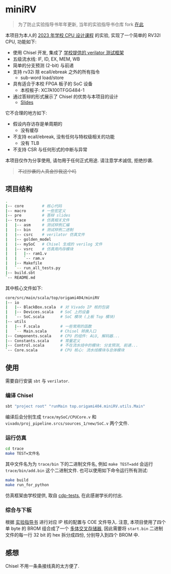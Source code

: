 # miniRV

> 为了防止实验指导书年年更新, 当年的实验指导书仓库 fork [在此]()

本项目为本人的 [2023 年学校 CPU 设计课程](https://hitsz-cslab.gitee.io/cpu/) 的实验, 实现了一个简单的 RV32I CPU, 功能如下:

- 使用 Chisel 开发, 集成了 [学校提供的 verilator 测试框架](https://gitee.com/hitsz-cslab/cdp-tests)
- 五级流水线: IF, ID, EX, MEM, WB
- 简单的分支预测 (2-bit) 与前递
- 支持 rv32i 除 ecall/ebreak 之外的所有指令
  - sub-word load/store
- 具有适合于本校 FPGA 板子的 SoC 设备
  - 本校板子: XC7A100TFGG484-1
- 通过答辩的形式展示了 Chisel 的优势与本项目的设计
  - [Slides](pre/新时代%20RTL%20级硬件设计语言.pdf)

它不合理的地方如下:

- 假设内存访存是单周期的
  - 没有缓存
- 不支持 ecall/ebreak, 没有任何与特权级相关的功能
  - 没有 TLB
- 不支持 CSR 与任何形式的中断与异常

本项目仅作为分享使用, 请勿用于任何正式用途. 请注意学术诚信, 拒绝抄袭.

> ~~不过抄袭的人真会抄我这个吗~~

## 项目结构

```bash
.
|-- core        # 核心代码
|-- macro       # 一些宏定义
|-- pre         # 答辩 slides
|-- trace       # 仿真相关文件
|   |-- asm     # 测试样例汇编
|   |-- bin     # 测试样例二进制
|   |-- csrc    # verilator 仿真文件
|   |-- golden_model
|   |-- mySoC   # Chisel 生成的 verilog 文件
|   |-- vsrc    # 仿真用内存模块
|   |   |-- ram1.v
|   |   `-- ram.v
|   |-- Makefile 
|   `-- run_all_tests.py
|-- build.sbt
`-- README.md
```

其中核心文件如下:

```bash
core/src/main/scala/top/origami404/miniRV
|-- io
|   |-- BlackBox.scala  # 对 Vivado IP 核的包装
|   |-- Devices.scala   # SoC 上的设备
|   `-- SoC.scala       # SoC 模块 (上板 Top 模块)
|-- utils
|   |-- F.scala         # 一些常用的函数
|   `-- Main.scala      # Chisel 转换入口
|-- Components.scala    # CPU 的组件: ALU, 解码器... 
|-- Constants.scala     # 常量定义
|-- Control.scala       # 不在流水线中的模块: 分支预测, 前递...
`-- Core.scala          # CPU 核心: 流水线模块与总体模块
```

## 使用

需要自行安装 `sbt` 与 `verilator`.

### 编译 Chisel

```bash
sbt "project root" "runMain top.origami404.miniRV.utils.Main"
```

编译后会分别生成 `trace/mySoC/CPUCore.v` 和 `vivado/proj_pipeline.srcs/sources_1/new/SoC.v` 两个文件.

### 运行仿真

```bash
cd trace
make TEST=文件名
```

其中文件名为为 `trace/bin` 下的二进制文件名, 例如 `make TEST=add` 会运行 `trace/bin/add.bin` 这个二进制文件. 也可以使用如下命令运行所有测试:

```bash
make build
make run_for_python
```

仿真框架由学校提供, 取自 [cdp-tests](https://gitee.com/hitsz-cslab/cdp-tests), 在此感谢学长的付出.

### 综合与下板

根据 [实验指导书](https://hitsz-cslab.gitee.io/cpu/lab2/2-parts/#1) 进行对应 IP 核的配置与 COE 文件导入. 注意, 本项目使用了四个单 byte 的 BROM 组合成了一个 [多体交叉存储器](https://en.wikipedia.org/wiki/Interleaved_memory), 因此需要将 `start.bin` 二进制文件的每一行 32 bit 的 hex 拆分成四份, 分别导入到四个 BROM 中. 

## 感想

Chisel 不用一条条接线真的太方便了.
